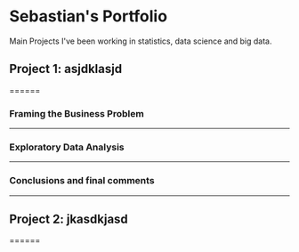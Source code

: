 # Sebastian's Portfolio
Main Projects I've been working in statistics, data science and big data.

## Project 1: asjdklasjd
====== 

### Framing the Business Problem
------

### Exploratory Data Analysis
------


### Conclusions and final comments
------

## Project 2: jkasdkjasd
======






